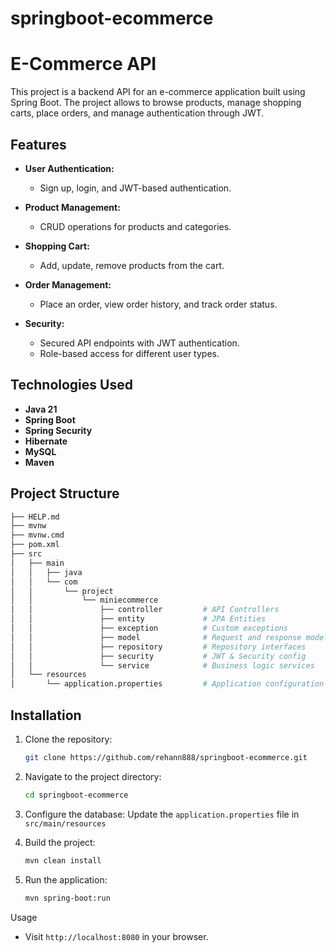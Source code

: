 # springboot-ecommerce

# E-Commerce API

This project is a backend API for an e-commerce application built using Spring Boot. The project allows to browse products, manage shopping carts, place orders, and manage authentication through JWT. 

## Features

- **User Authentication:**
  - Sign up, login, and JWT-based authentication.
  
- **Product Management:**
  - CRUD operations for products and categories.

- **Shopping Cart:**
  - Add, update, remove products from the cart.
  
- **Order Management:**
  - Place an order, view order history, and track order status.
  
- **Security:**
  - Secured API endpoints with JWT authentication.
  - Role-based access for different user types.

## Technologies Used

- **Java 21**
- **Spring Boot**
- **Spring Security**
- **Hibernate**
- **MySQL**
- **Maven**

## Project Structure

```bash
├── HELP.md
├── mvnw
├── mvnw.cmd
├── pom.xml
├── src
│   ├── main
│   │   ├── java
│   │   └── com
│   │       └── project
│   │           └── miniecommerce
│   │               ├── controller         # API Controllers
│   │               ├── entity             # JPA Entities
│   │               ├── exception          # Custom exceptions
│   │               ├── model              # Request and response models
│   │               ├── repository         # Repository interfaces
│   │               ├── security           # JWT & Security config
│   │               └── service            # Business logic services
│   └── resources
│       └── application.properties         # Application configuration
```


## Installation

1. Clone the repository:

   ```bash
   git clone https://github.com/rehann888/springboot-ecommerce.git

   ```

2. Navigate to the project directory:

   ```bash
   cd springboot-ecommerce

   ```

3. Configure the database:
   Update the `application.properties` file in `src/main/resources` 

4. Build the project:

   ```bash
   mvn clean install

   ```

5. Run the application:
   ```bash
   mvn spring-boot:run
   ```

Usage

- Visit `http://localhost:8080` in your browser.
